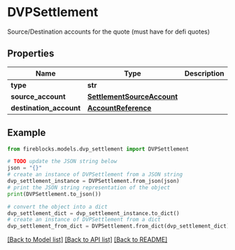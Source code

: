 # DVPSettlement

Source/Destination accounts for the quote (must have for defi quotes)

## Properties

Name | Type | Description | Notes
------------ | ------------- | ------------- | -------------
**type** | **str** |  | 
**source_account** | [**SettlementSourceAccount**](SettlementSourceAccount.md) |  | 
**destination_account** | [**AccountReference**](AccountReference.md) |  | 

## Example

```python
from fireblocks.models.dvp_settlement import DVPSettlement

# TODO update the JSON string below
json = "{}"
# create an instance of DVPSettlement from a JSON string
dvp_settlement_instance = DVPSettlement.from_json(json)
# print the JSON string representation of the object
print(DVPSettlement.to_json())

# convert the object into a dict
dvp_settlement_dict = dvp_settlement_instance.to_dict()
# create an instance of DVPSettlement from a dict
dvp_settlement_from_dict = DVPSettlement.from_dict(dvp_settlement_dict)
```
[[Back to Model list]](../README.md#documentation-for-models) [[Back to API list]](../README.md#documentation-for-api-endpoints) [[Back to README]](../README.md)


